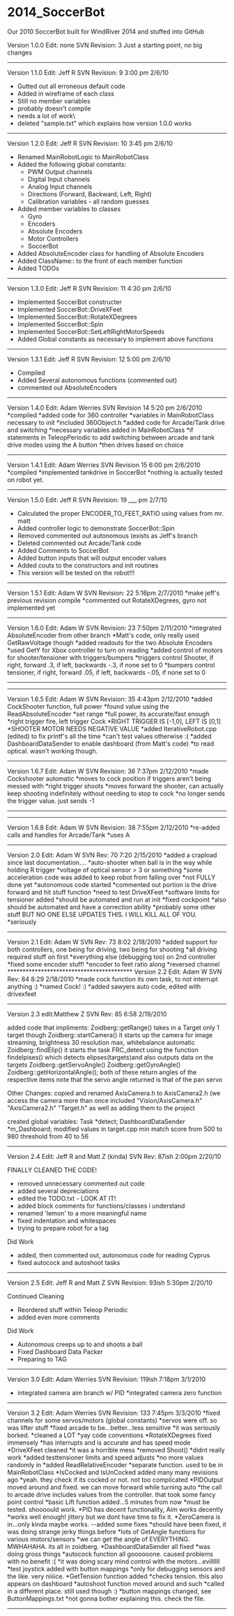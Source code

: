 2014_SoccerBot
==============

Our 2010 SoccerBot built for WindRiver 2014 and stuffed into GitHub

Version 1.0.0
Edit: none
SVN Revision: 3
Just a starting point, no big changes
*************************************
Version 1.1.0
Edit: Jeff R
SVN Revision: 9
3:00 pm 2/6/10
* Gutted out all erroneous default code
* Added in wireframe of each class
* Still no member variables
* probably doesn't compile
* needs a lot of work\
* deleted "sample.txt" which explains how version 1.0.0 works
************************************
Version 1.2.0
Edit: Jeff R
SVN Revision: 10
3:45 pm 2/6/10
* Renamed MainRobotLogic to MainRobotClass
* Added the following global constants:
  * PWM Output channels
  * Digital Input channels
  * Analog Input channels
  * Directions (Forward, Backward, Left, Right)
  * Calibration variables - all random guesses
* Added member variables to classes
  * Gyro
  * Encoders
  * Absolute Encoders
  * Motor Controllers
  * SoccerBot
 * Added AbsoluteEncoder class for handling of Absolute Encoders
 * Added ClassName:: to the front of each member function
 * Added TODOs
 ***************************************
 Version 1.3.0
 Edit: Jeff R
 SVN Revision: 11
 4:30 pm 2/6/10
 * Implemented SoccerBot constructer
 * Implemented SoccerBot::DriveXFeet
 * Implemented SoccerBot::RotateXDegrees
 * Implemented SoccerBot::Spin
 * Implemented SoccerBot::SetLeftRightMotorSpeeds
 * Added Global constants as necessary to implement above functions
 ***************************************
 Version 1.3.1
 Edit: Jeff R
 SVN Revision: 12
 5:00 pm 2/6/10
 * Compiled
 * Added Several autonomous functions (commented out)
 * commented out AbsoluteEncoders
***************************************
Version 1.4.0
Edit: Adam Werries
SVN Revision 14
5:20 pm 2/6/2010
*compiled
*added code for 360 controller
	*variables in MainRobotClass necessary to init
	*included 360Object.h
*added code for Arcade/Tank drive and switching
	*necessary variables added in MainRobotClass
	*if statements in TeleopPeriodic to add
	switching between arcade and tank drive modes
	using the A button
	*then drives based on choice

***************************************
Version 1.4.1
Edit: Adam Werries
SVN Revision 15
6:00 pm 2/6/2010
*compiled
*implemented tankdrive in SoccerBot
*nothing is actually tested on robot yet.
***************************************
Version 1.5.0
Edit: Jeff R
SVN Revision: 19
___ pm 2/7/10
* Calculated the proper ENCODER_TO_FEET_RATIO using values from mr. matt
* Added controller logic to demonstrate SoccerBot::Spin
* Removed commented out autonomous (exists as Jeff's branch
* Deleted commented out Arcade/Tank code
* Added Comments to SoccerBot
* Added button inputs that will output encoder values
* Added couts to the constructors and init routines
* This version will be tested on the robot!!!
***************************************
Version 1.5.1
Edit: Adam W
SVN Revision: 22
5:16pm 2/7/2010
*make jeff's previous revision compile
	*commented out RotateXDegrees, gyro not implemented yet
	
***************************************
Version 1.6.0
Edit: Adam W
SVN Revision: 23
7:50pm 2/11/2010
*integrated AbsoluteEncoder from other branch
	*Matt's code, only really used GetRawVoltage though
*added readouts for the two Absolute Encoders
	*used GetY for Xbox controller to turn on reading
*added control of motors for shooter/tensioner with triggers/bumpers
	*triggers control Shooter, if right, forward .3, if left, backwards -.3, if none
	set to 0
	*bumpers control tensioner, if right, forward .05, if left, backwards -.05,
	if none set to 0
	
****************************************
****************************************
Version 1.6.5
Edit: Adam W
SVN Revision: 35
4:43pm 2/12/2010
*added CockShooter function, full power
	*found value using the ReadAbsoluteEncoder
	*set range
	*full power, its accurate/fast enough
*right trigger fire, left trigger Cock
	*RIGHT TRIGGER IS [-1,0], LEFT IS [0,1]
	*SHOOTER MOTOR NEEDS NEGATIVE VALUE
*added IterativeRobot.cpp (edited) to fix printf's all the time
	*can't test values otherwise :(
*added DashboardDataSender to enable dashboard (from Matt's code)
	*to read optical. wasn't working though.
*****************************************
Version 1.6.7
Edit: Adam W
SVN Revision: 36
7:37pm 2/12/2010
*made Cockshooter automatic
	*moves to cock position if triggers aren't being messed with
*right trigger shoots
	*moves forward the shooter, can actually keep shooting indefinitely
	without needing to stop to cock
	*no longer sends the trigger value. just sends -1
******************************************
*****************************************
Version 1.6.8
Edit: Adam W
SVN Revision: 38
7:55pm 2/12/2010
*re-added calls and handles for Arcade/Tank
	*uses A
*****************************************
Version 2.0
Edit: Adam W
SVN Rev: 70
7:20 2/15/2010
*added a crapload since last documentation....
*auto-shooter when ball is in the way while holding R trigger
	*voltage of optical sensor > 3 or something
*some acceleration code was added to keep robot from falling over
	*not FULLY done yet
*autonomous code started
	*commented out portion is the drive forward and hit stuff function
	*need to test DriveXFeet
*software limits for tensioner added
	*should be automated and run at init
*fixed cockpoint
	*also should be automated and have a correction ability
*probably some other stuff BUT NO ONE ELSE UPDATES THIS.
I WILL KILL ALL OF YOU.
	*seriously
*****************************************
Version 2.1
Edit: Adam W
SVN Rev: 73
8:02 2/18/2010
*added support for both controllers, one being for driving, two being for shooting
	*all driving required stuff on first
	*everything else (debugging too) on 2nd controller
*fixed some encoder stuff!
	*encoder to feet ratio along
	*reversed channel
	*****************************************
Version 2.2
Edit: Adam W
SVN Rev: 84
8:29 2/18/2010
*made cock function its own task, to not interrupt anything :)
	*named Cock! :)
*added sawyers auto code, edited with drivexfeet
*****************************************
Version 2.3 
edit:Matthew Z
SVN Rev: 85
6:58 2/19/2010

added code that impliments: 
Zoidberg::getRange() takes in a Target only 1 target though
Zoidberg::startCamera() it starts up the camera for image streaming, brightness 30 resolution max, whitebalance automatic
Zoidberg::findElip() it starts the task FRC_detect using the function findelpises() which detects elipses(targets)and also outputs data on the targets
Zoidberg::getServoAngle()
Zoidberg::getGyroAngle() 
Zoidberg::getHorizontalAngle();
both of these return angles of the respective items note that the servo angle returned is that of the pan servo

Other Changes:
copied and renamed AxisCamera.h to AxisCamera2.h (we access the camera more than once
included 
"Vision/AxisCamera.h"
"AxisCamera2.h"
"Target.h"
as well as adding them to the project

created global variables: 
Task *detect;
DashboardDataSender *m_Dashboard;
modified values in target.cpp
min match score from 500 to 980
threshold from 40 to 56 
****************************************
Version 2.4
Edit: Jeff R and Matt Z (kinda)
SVN Rev: 87ish
2:00pm 2/20/10

FINALLY CLEANED THE CODE!
* removed unnecessary commented out code
* added several depreciations
* edited the TODO.txt - LOOK AT IT!
* added block comments for functions/classes i understand
* renamed 'lemon' to a more meaningful name
* fixed indentation and whitespaces
* trying to prepare robot for a tag

Did Work
* added, then commented out, autonomous code for reading Cyprus
* fixed autocock and autoshoot tasks
*********************************
Version 2.5
Edit: Jeff R and Matt Z
SVN Revision: 93ish
5:30pm 2/20/10

Continued Cleaning
* Reordered stuff within Teleop Periodic
* added even more comments

Did Work
* Autonomous creeps up to and shoots a ball
* Fixed Dashboard Data Packer
* Preparing to TAG

*********************************
Version 3.0
Edit: Adam Werries
SVN Revision: 119ish
7:18pm 3/1/2010
* integrated camera aim branch w/ PID
*integrated camera zero function
******************************************
Version 3.2
Edit: Adam Werries
SVN Revision: 133
7:45pm 3/3/2010
*fixed channels for some servos/motors (global constants)
	*servos were off. so was lifter stuff
*fixed arcade to be...better...less sensitive
	*it was seriously borked. 
*cleaned a LOT
	*yay code conventions
*RotateXDegrees fixed immensely
	*has interrupts and is accurate and has speed mode
*DriveXFeet cleaned
	*it was a horrible mess
*removed Shoot()
	*didnt really work
*added testtensioner limits and speed adjusts
	*no more values randomly in
*added ReadRelativeEncoder
	*separate function. used to be in MainRobotClass
*IsCocked and IsUnCocked added many many revisions ago
	*yeah. they check if its cocked or not. not too complicated
*PIDOutput moved around and fixed. we can move forward while turning auto
	*the call to arcade drive includes values from the controller. that took some fancy
		point control
*basic Lift function added...5 minutes from now
	*must be tested. shoooould work.
*PID has decent functionality, Aim works decently
	*works well enough! jittery but we dont have time to fix it.
*ZeroCamera is in...only kinda maybe works.  --added some fixes
	*should have been fixed, it was doing strange jerky things before
*lots of GetAngle functions for various motors/sensors
	*we can get the angle of EVERYTHING. MWHAHAHA. its all in zoidberg.
*DashboardDataSender all fixed
	*was doing gross things
*autocock function all goooooone. caused problems with no benefit :(
	*it was doing scary mind control with the motors...evillllll
*test joystick added with button mappings
	*only for debugging sensors and the like. very niiiice.
*GetTension function added
	*checks tension. this also appears on dashboard
*autoshoot function moved around and such
	*called in a different place. still used though :)
*button mappings changed, see ButtonMappings.txt
	*not gonna bother explaining this. check the file.
*********************************************
	